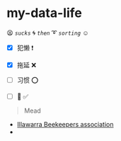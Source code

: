 # my-data-life

:tired_face: *`sucks`* :cyclone: *`then`* :curly_loop: *`sorting`* :relaxed:
- [x] 犯懒 :heavy_exclamation_mark:
- [x] 拖延 :x:
- [ ] 习惯 :o:
- [ ] :100: :white_check_mark:


> Mead

- [Illawarra Beekeepers association](https://illawarrabeekeepers.org.au/)
- []()
